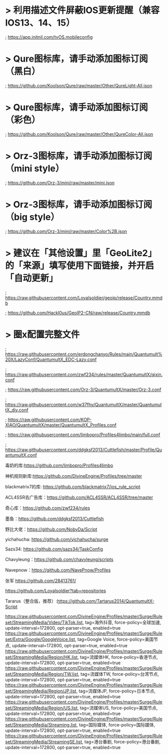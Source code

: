 # > 利用描述文件屏蔽IOS更新提醒（兼容IOS13、14、15）
; https://app.initnil.com/tvOS.mobileconfig
# > Qure图标库，请手动添加图标订阅（黑白）
; https://github.com/Koolson/Qure/raw/master/Other/QureLight-All.json
# > Qure图标库，请手动添加图标订阅（彩色）
; https://github.com/Koolson/Qure/raw/master/Other/QureColor-All.json
# > Orz-3图标库，请手动添加图标订阅（mini style）
; https://github.com/Orz-3/mini/raw/master/mini.json
# > Orz-3图标库，请手动添加图标订阅（big style）
; https://github.com/Orz-3/mini/raw/master/Color%2B.json
# > 建议在「其他设置」里「GeoLite2」的「来源」填写使用下面链接，并开启「自动更新」
; https://raw.githubusercontent.com/Loyalsoldier/geoip/release/Country.mmdb

; https://github.com/Hackl0us/GeoIP2-CN/raw/release/Country.mmdb

# > 圈x配置完整文件

; https://raw.githubusercontent.com/erdongchanyo/Rules/main/Quantumult%20X/LazyConf/QuantumultX_EDC-Lazy.conf

; https://raw.githubusercontent.com/zwf234/rules/master/QuantumultX/qixin.conf

; https://raw.githubusercontent.com/Orz-3/QuantumultX/master/Orz-3.conf

; https://raw.githubusercontent.com/w37fhy/QuantumultX/master/QuantumultX_diy.conf

; https://raw.githubusercontent.com/KOP-XIAO/QuantumultX/master/QuantumultX_Profiles.conf

; https://raw.githubusercontent.com/limbopro/Profiles4limbo/main/full.conf

; https://raw.githubusercontent.com/ddgksf2013/Cuttlefish/master/Profile/QuantumultX.conf





毒奶的库:https://github.com/limbopro/Profiles4limbo

神机规则新库:https://github.com/DivineEngine/Profiles/tree/master

blackmatrix7的库: https://github.com/blackmatrix7/ios_rule_script

ACL4SSR去广告库：https://github.com/ACL4SSR/ACL4SSR/tree/master

奇心库：https://github.com/zwf234/rules

墨鱼：https://github.com/ddgksf2013/Cuttlefish

野比大佬：https://github.com/NobyDa/Script

yichahucha:  https://github.com/yichahucha/surge

Sazs34: https://github.com/sazs34/TaskConfig

Chavyleung：https://github.com/chavyleung/scripts

Navepnow：https://github.com/NavePnow/Profiles

张军 https://github.com/28413761/

https://github.com/Loyalsoldier?tab=repositories

Tararus（整合版，推荐）:https://github.com/Tartarus2014/QuantumultX-Script

https://raw.githubusercontent.com/DivineEngine/Profiles/master/Surge/Ruleset/StreamingMedia/Video/TikTok.list, tag=海外抖音, force-policy=全球加速, update-interval=172800, opt-parser=true, enabled=true
https://raw.githubusercontent.com/DivineEngine/Profiles/master/Surge/Ruleset/Extra/Google/GoogleVoice.list, tag=Google Voice, force-policy=美国节点, update-interval=172800, opt-parser=true, enabled=true
https://raw.githubusercontent.com/DivineEngine/Profiles/master/Surge/Ruleset/StreamingMedia/Region/HK.list, tag=流媒体HK, force-policy=香港节点, update-interval=172800, opt-parser=true, enabled=true
https://raw.githubusercontent.com/DivineEngine/Profiles/master/Surge/Ruleset/StreamingMedia/Region/TW.list, tag=流媒体TW, force-policy=台湾节点, update-interval=172800, opt-parser=true, enabled=true
https://raw.githubusercontent.com/DivineEngine/Profiles/master/Surge/Ruleset/StreamingMedia/Region/JP.list, tag=流媒体JP, force-policy=日本节点, update-interval=172800, opt-parser=true, enabled=true
https://raw.githubusercontent.com/DivineEngine/Profiles/master/Surge/Ruleset/StreamingMedia/Region/US.list, tag=流媒体US, force-policy=美国节点, update-interval=172800, opt-parser=true, enabled=true
https://raw.githubusercontent.com/DivineEngine/Profiles/master/Surge/Ruleset/StreamingMedia/Streaming.list, tag=国际媒体, force-policy=国际媒体, update-interval=172800, opt-parser=true, enabled=true
https://raw.githubusercontent.com/DivineEngine/Profiles/master/Surge/Ruleset/StreamingMedia/StreamingSE.list, tag=港台番剧, force-policy=港台番剧, update-interval=172800, opt-parser=true, enabled=true


